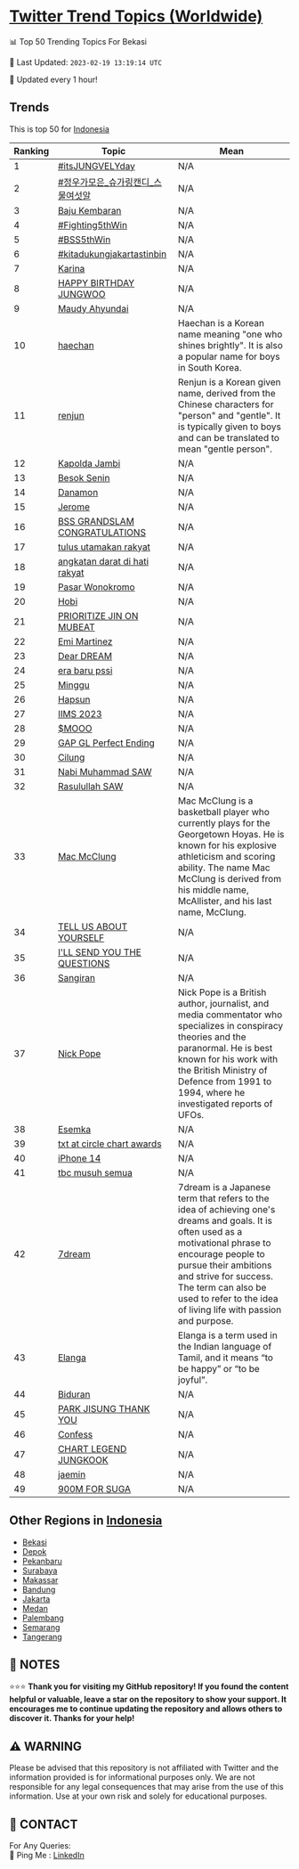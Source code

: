 [Twitter Trend Topics (Worldwide)](https://github.com/ErcinDedeoglu/Twitter-Trend-Topics)
==========


📊 Top 50 Trending Topics For Bekasi

📆 Last Updated: `2023-02-19 13:19:14 UTC`

🔧 Updated every 1 hour!


## Trends

This is top 50 for [Indonesia](</Indonesia>)

| Ranking | Topic | Mean |
| ------- | ------------ | ------------ |
| 1 | [#itsJUNGVELYday](http://twitter.com/search?q=%23itsJUNGVELYday) | N/A |
| 2 | [#정우가모은_슈가링캔디_스물여섯알](http://twitter.com/search?q=%23%ec%a0%95%ec%9a%b0%ea%b0%80%eb%aa%a8%ec%9d%80_%ec%8a%88%ea%b0%80%eb%a7%81%ec%ba%94%eb%94%94_%ec%8a%a4%eb%ac%bc%ec%97%ac%ec%84%af%ec%95%8c) | N/A |
| 3 | [Baju Kembaran](http://twitter.com/search?q=Baju+Kembaran) | N/A |
| 4 | [#Fighting5thWin](http://twitter.com/search?q=%23Fighting5thWin) | N/A |
| 5 | [#BSS5thWin](http://twitter.com/search?q=%23BSS5thWin) | N/A |
| 6 | [#kitadukungjakartastinbin](http://twitter.com/search?q=%23kitadukungjakartastinbin) | N/A |
| 7 | [Karina](http://twitter.com/search?q=Karina) | N/A |
| 8 | [HAPPY BIRTHDAY JUNGWOO](http://twitter.com/search?q=HAPPY+BIRTHDAY+JUNGWOO) | N/A |
| 9 | [Maudy Ahyundai](http://twitter.com/search?q=Maudy+Ahyundai) | N/A |
| 10 | [haechan](http://twitter.com/search?q=haechan) | Haechan is a Korean name meaning "one who shines brightly". It is also a popular name for boys in South Korea. |
| 11 | [renjun](http://twitter.com/search?q=renjun) | Renjun is a Korean given name, derived from the Chinese characters for "person" and "gentle". It is typically given to boys and can be translated to mean "gentle person". |
| 12 | [Kapolda Jambi](http://twitter.com/search?q=Kapolda+Jambi) | N/A |
| 13 | [Besok Senin](http://twitter.com/search?q=Besok+Senin) | N/A |
| 14 | [Danamon](http://twitter.com/search?q=Danamon) | N/A |
| 15 | [Jerome](http://twitter.com/search?q=Jerome) | N/A |
| 16 | [BSS GRANDSLAM CONGRATULATIONS](http://twitter.com/search?q=BSS+GRANDSLAM+CONGRATULATIONS) | N/A |
| 17 | [tulus utamakan rakyat](http://twitter.com/search?q=tulus+utamakan+rakyat) | N/A |
| 18 | [angkatan darat di hati rakyat](http://twitter.com/search?q=angkatan+darat+di+hati+rakyat) | N/A |
| 19 | [Pasar Wonokromo](http://twitter.com/search?q=Pasar+Wonokromo) | N/A |
| 20 | [Hobi](http://twitter.com/search?q=Hobi) | N/A |
| 21 | [PRIORITIZE JIN ON MUBEAT](http://twitter.com/search?q=PRIORITIZE+JIN+ON+MUBEAT) | N/A |
| 22 | [Emi Martinez](http://twitter.com/search?q=Emi+Martinez) | N/A |
| 23 | [Dear DREAM](http://twitter.com/search?q=Dear+DREAM) | N/A |
| 24 | [era baru pssi](http://twitter.com/search?q=era+baru+pssi) | N/A |
| 25 | [Minggu](http://twitter.com/search?q=Minggu) | N/A |
| 26 | [Hapsun](http://twitter.com/search?q=Hapsun) | N/A |
| 27 | [IIMS 2023](http://twitter.com/search?q=IIMS+2023) | N/A |
| 28 | [$MOOO](http://twitter.com/search?q=%24MOOO) | N/A |
| 29 | [GAP GL Perfect Ending](http://twitter.com/search?q=GAP+GL+Perfect+Ending) | N/A |
| 30 | [Cilung](http://twitter.com/search?q=Cilung) | N/A |
| 31 | [Nabi Muhammad SAW](http://twitter.com/search?q=Nabi+Muhammad+SAW) | N/A |
| 32 | [Rasulullah SAW](http://twitter.com/search?q=Rasulullah+SAW) | N/A |
| 33 | [Mac McClung](http://twitter.com/search?q=Mac+McClung) | Mac McClung is a basketball player who currently plays for the Georgetown Hoyas. He is known for his explosive athleticism and scoring ability. The name Mac McClung is derived from his middle name, McAllister, and his last name, McClung. |
| 34 | [TELL US ABOUT YOURSELF](http://twitter.com/search?q=TELL+US+ABOUT+YOURSELF) | N/A |
| 35 | [I'LL SEND YOU THE QUESTIONS](http://twitter.com/search?q=I%27LL+SEND+YOU+THE+QUESTIONS) | N/A |
| 36 | [Sangiran](http://twitter.com/search?q=Sangiran) | N/A |
| 37 | [Nick Pope](http://twitter.com/search?q=Nick+Pope) | Nick Pope is a British author, journalist, and media commentator who specializes in conspiracy theories and the paranormal. He is best known for his work with the British Ministry of Defence from 1991 to 1994, where he investigated reports of UFOs. |
| 38 | [Esemka](http://twitter.com/search?q=Esemka) | N/A |
| 39 | [txt at circle chart awards](http://twitter.com/search?q=txt+at+circle+chart+awards) | N/A |
| 40 | [iPhone 14](http://twitter.com/search?q=iPhone+14) | N/A |
| 41 | [tbc musuh semua](http://twitter.com/search?q=tbc+musuh+semua) | N/A |
| 42 | [7dream](http://twitter.com/search?q=7dream) | 7dream is a Japanese term that refers to the idea of achieving one's dreams and goals. It is often used as a motivational phrase to encourage people to pursue their ambitions and strive for success. The term can also be used to refer to the idea of living life with passion and purpose. |
| 43 | [Elanga](http://twitter.com/search?q=Elanga) | Elanga is a term used in the Indian language of Tamil, and it means “to be happy” or “to be joyful”. |
| 44 | [Biduran](http://twitter.com/search?q=Biduran) | N/A |
| 45 | [PARK JISUNG THANK YOU](http://twitter.com/search?q=PARK+JISUNG+THANK+YOU) | N/A |
| 46 | [Confess](http://twitter.com/search?q=Confess) | N/A |
| 47 | [CHART LEGEND JUNGKOOK](http://twitter.com/search?q=CHART+LEGEND+JUNGKOOK) | N/A |
| 48 | [jaemin](http://twitter.com/search?q=jaemin) | N/A |
| 49 | [900M FOR SUGA](http://twitter.com/search?q=900M+FOR+SUGA) | N/A |



## Other Regions in [Indonesia](</Indonesia>)

* [Bekasi](</Indonesia/Bekasi.md>)
* [Depok](</Indonesia/Depok.md>)
* [Pekanbaru](</Indonesia/Pekanbaru.md>)
* [Surabaya](</Indonesia/Surabaya.md>)
* [Makassar](</Indonesia/Makassar.md>)
* [Bandung](</Indonesia/Bandung.md>)
* [Jakarta](</Indonesia/Jakarta.md>)
* [Medan](</Indonesia/Medan.md>)
* [Palembang](</Indonesia/Palembang.md>)
* [Semarang](</Indonesia/Semarang.md>)
* [Tangerang](</Indonesia/Tangerang.md>)



## 📝 NOTES

⭐⭐⭐ **Thank you for visiting my GitHub repository! If you found the content helpful or valuable, leave a star on the repository to show your support. It encourages me to continue updating the repository and allows others to discover it. Thanks for your help!**


## ⚠️ WARNING

Please be advised that this repository is not affiliated with Twitter and the information provided is for informational purposes only. We are not responsible for any legal consequences that may arise from the use of this information. Use at your own risk and solely for educational purposes.


## 📨 CONTACT

 For Any Queries:  
            🏓 Ping Me : [LinkedIn](https://www.linkedin.com/in/ercindedeoglu/)
